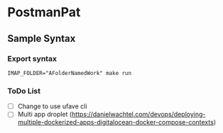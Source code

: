 # PostmanPat

## Sample Syntax

### Export syntax

```text
IMAP_FOLDER="AFolderNamedWork" make run
```

### ToDo List

- [ ] Change to use ufave cli
- [ ] Multi app droplet (https://danielwachtel.com/devops/deploying-multiple-dockerized-apps-digitalocean-docker-compose-contexts)
